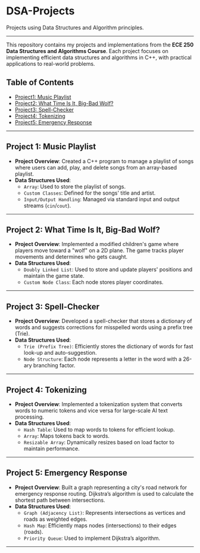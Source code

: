 # DSA-Projects
Projects using Data Structures and Algorithm principles.
_____________________________________________________________________________

This repository contains my projects and implementations from the **ECE 250 Data Structures and Algorithms Course**. Each project focuses on implementing efficient data structures and algorithms in C++, with practical applications to real-world problems.

## Table of Contents
- [Project1: Music Playlist](#project-1-music-playlist)
- [Project2: What Time Is It, Big-Bad Wolf?](#project-2-what-time-is-it-big-bad-wolf)
- [Project3: Spell-Checker](#project-3-spell-checker)
- [Project4: Tokenizing](#project-4-tokenizing)
- [Project5: Emergency Response](#project-5-emergency-response)


---

## Project 1: Music Playlist

- **Project Overview**: Created a C++ program to manage a playlist of songs where users can add, play, and delete songs from an array-based playlist.
- **Data Structures Used**: 
  - `Array`: Used to store the playlist of songs.
  - `Custom Classes`: Defined for the songs' title and artist.
  - `Input/Output Handling`: Managed via standard input and output streams (`cin`/`cout`).

---

## Project 2: What Time Is It, Big-Bad Wolf?

- **Project Overview**: Implemented a modified children's game where players move toward a "wolf" on a 2D plane. The game tracks player movements and determines who gets caught.
- **Data Structures Used**: 
  - `Doubly Linked List`: Used to store and update players' positions and maintain the game state.
  - `Custom Node Class`: Each node stores player coordinates.

---

## Project 3: Spell-Checker

- **Project Overview**: Developed a spell-checker that stores a dictionary of words and suggests corrections for misspelled words using a prefix tree (Trie).
- **Data Structures Used**: 
  - `Trie (Prefix Tree)`: Efficiently stores the dictionary of words for fast look-up and auto-suggestion.
  - `Node Structure`: Each node represents a letter in the word with a 26-ary branching factor.

---

## Project 4: Tokenizing

- **Project Overview**: Implemented a tokenization system that converts words to numeric tokens and vice versa for large-scale AI text processing.
- **Data Structures Used**: 
  - `Hash Table`: Used to map words to tokens for efficient lookup.
  - `Array`: Maps tokens back to words.
  - `Resizable Array`: Dynamically resizes based on load factor to maintain performance.

---

## Project 5: Emergency Response

- **Project Overview**: Built a graph representing a city's road network for emergency response routing. Dijkstra’s algorithm is used to calculate the shortest path between intersections.
- **Data Structures Used**: 
  - `Graph (Adjacency List)`: Represents intersections as vertices and roads as weighted edges.
  - `Hash Map`: Efficiently maps nodes (intersections) to their edges (roads).
  - `Priority Queue`: Used to implement Dijkstra’s algorithm.

---
